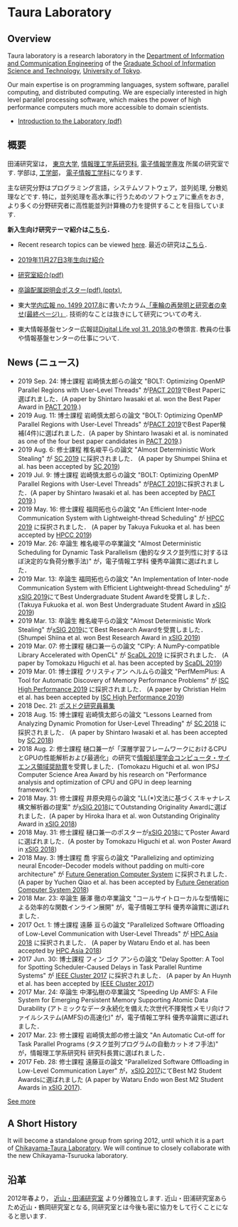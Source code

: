 # Taura Laboratory

## Overview

Taura laboratory is a research laboratory in the [Department of Information
and Communication
Engineering](http://www.i.u-tokyo.ac.jp/edu/course/ice/index_e.shtml) of the
[Graduate School of Information Science and
Technology](http://www.i.u-tokyo.ac.jp/index_e.shtml), [University of
Tokyo](http://www.u-tokyo.ac.jp/index_e.html).

Our main expertise is on programming languages, system software, parallel
computing, and distributed computing. We are especially interested in high
level parallel processing software, which makes the power of high performance
computers much more accessible to domain scientists.

  * [Introduction to the Laboratory (pdf)](http://www.eidos.ic.i.u-tokyo.ac.jp/labdocs/intros/2012/m_intro/taura_lab_2012e.pdf)

## 概要

田浦研究室は， [東京大学](http://www.u-tokyo.ac.jp/),
[情報理工学系研究科](http://www.i.u-tokyo.ac.jp/),
[電子情報学専攻](http://www.i.u-tokyo.ac.jp/edu/course/ice/index.shtml) 所属の研究室です.
学部は, [工学部](http://www.t.u-tokyo.ac.jp/)，
[電子情報工学科](http://www.ee.t.u-tokyo.ac.jp/j/)になります.

主な研究分野はプログラミング言語，システムソフトウェア，並列処理, 分散処理などです. 特に，並列処理を高水準に行うためのソフトウェアに重点をおき,
より多くの分野研究者に高性能並列計算機の力を提供することを目指しています.

**新入生向け研究テーマ紹介は[こちら](新4年生向紹介文.md)．**

  * Recent research topics can be viewed [here](research.md). 最近の研究は[こちら](research.md)． 

  * [2019年11月27日3年生向け紹介](紹介3年生2019.md)
  * [研究室紹介(pdf)](files/intro.pdf "研究室紹介\(pdf\)")
  * [卒論配属説明会ポスター(pdf)](files/poster.pdf "卒論配属説明会ポスター\(pdf\)"),[(pptx)](files/poster.pptx "\(pptx\)"), 
  * 東大[学内広報 no. 1499 2017.8](https://www.u-tokyo.ac.jp/ja/about/public-relations/kouhou2017.html)に書いたカラム[「車輪の再発明と研究者の幸せ(最終ページ)」](https://www.u-tokyo.ac.jp/content/400067376.pdf). 技術的なことは抜きにして研究についての考え. 
  * 東大情報基盤センター広報誌[Digital Life vol 31. 2018.9](https://www.itc.u-tokyo.ac.jp/DigitalLife/vol31/Digital%20Life%20Vol31.pdf)の巻頭言. 教員の仕事や情報基盤センターの仕事について. 

## News (ニュース)

  * 2019 Sep. 24: 博士課程 岩崎慎太郎らの論文 "BOLT: Optimizing OpenMP Parallel Regions with User-Level Threads" が[PACT 2019](http://pactconf.org/)でBest Paperに選ばれました．(A paper by Shintaro Iwasaki et al. won the Best Paper Award in [PACT 2019](http://pactconf.org/).) 
  * 2019 Aug. 11: 博士課程 岩崎慎太郎らの論文 "BOLT: Optimizing OpenMP Parallel Regions with User-Level Threads" が[PACT 2019](http://pactconf.org/)でBest Paper候補(4件)に選ばれました．(A paper by Shintaro Iwasaki et al. is nominated as one of the four best paper candidates in [PACT 2019](http://pactconf.org/).) 
  * 2019 Aug. 6: 修士課程 椎名峻平らの論文 "Almost Deterministic Work Stealing" が [SC 2019](https://sc19.supercomputing.org/) に採択されました． (A paper by Shumpei Shiina et al. has been accepted by [SC 2019](https://sc19.supercomputing.org/)) 
  * 2019 Jul. 9: 博士課程 岩崎慎太郎らの論文 "BOLT: Optimizing OpenMP Parallel Regions with User-Level Threads" が[PACT 2019](http://pactconf.org/)に採択されました．(A paper by Shintaro Iwasaki et al. has been accepted by [PACT 2019](http://pactconf.org/).) 
  * 2019 May. 16: 修士課程 福岡拓也らの論文 "An Efficient Inter-node Communication System with Lightweight-thread Scheduling" が [HPCC 2019](http://csee.hnu.edu.cn/hpcc2019/) に採択されました． (A paper by Takuya Fukuoka et al. has been accepted by [HPCC 2019](http://csee.hnu.edu.cn/hpcc2019/)) 
  * 2019 Mar. 26: 卒論生 椎名峻平の卒業論文 "Almost Deterministic Scheduling for Dynamic Task Parallelism (動的なタスク並列性に対するほぼ決定的な負荷分散手法)" が，電子情報工学科 優秀卒論賞に選ばれました． 
  * 2019 Mar. 13: 卒論生 福岡拓也らの論文 "An Implementation of Inter-node Communication System with Efficient Lightweight-thread Scheduling" が[xSIG 2019](http://xsig.hpcc.jp/2019/)にてBest Undergraduate Student Awardを受賞しました． (Takuya Fukuoka et al. won Best Undergraduate Student Award in [xSIG 2019](http://xsig.hpcc.jp/2019/)) 
  * 2019 Mar. 13: 卒論生 椎名峻平らの論文 "Almost Deterministic Work Stealing" が[xSIG 2019](http://xsig.hpcc.jp/2019/)にてBest Research Awardを受賞しました． (Shumpei Shiina et al. won Best Research Award in [xSIG 2019](http://xsig.hpcc.jp/2019/)) 
  * 2019 Mar. 07: 修士課程 樋口兼一らの論文 "ClPy: A NumPy-compatible Library Accelerated with OpenCL" が [ScaDL 2019](https://sites.google.com/site/scadlworkshop/) に採択されました． (A paper by Tomokazu Higuchi et al. has been accepted by [ScaDL 2019](https://sites.google.com/site/scadlworkshop/)) 
  * 2019 Mar. 01: 博士課程 クリスティアン ヘルムらの論文 "PerfMemPlus: A Tool for Automatic Discovery of Memory Performance Problems" が [ISC High Performance 2019](https://www.isc-hpc.com/) に採択されました． (A paper by Christian Helm et al. has been accepted by [ISC High Performance 2019](https://www.isc-hpc.com/)) 
  * 2018 Dec. 21: [ポスドク研究員募集](posdoc_nedo_2018.md)
  * 2018 Aug. 15: 博士課程 岩崎慎太郎らの論文 "Lessons Learned from Analyzing Dynamic Promotion for User-Level Threading" が [SC 2018](https://sc18.supercomputing.org/) に採択されました． (A paper by Shintaro Iwasaki et al. has been accepted by [SC 2018](https://sc18.supercomputing.org/)) 
  * 2018 Aug. 2: 修士課程 樋口兼一が「深層学習フレームワークにおけるCPUとGPUの性能解析および最適化」の研究で[情報処理学会コンピュータ・サイエンス領域奨励賞](https://www.ipsj.or.jp/award/cs-award-2018.html)を受賞しました．(Tomokazu Higuchi et al. won IPSJ Computer Science Area Award by his research on "Performance analysis and optimization of CPU and GPU in deep learning framework.") 
  * 2018 May. 31: 修士課程 井原央翔らの論文 "LL(*)文法に基づくスキャナレス構文解析器の提案" が[xSIG 2018](http://xsig.hpcc.jp/2018/)にてOutstanding Originality Awardに選ばれました．(A paper by Hiroka Ihara et al. won Outstanding Originality Award in [xSIG 2018](http://xsig.hpcc.jp/2018/)) 
  * 2018 May. 31: 修士課程 樋口兼一のポスターが[xSIG 2018](http://xsig.hpcc.jp/2018/)にてPoster Awardに選ばれました．(A poster by Tomokazu Higuchi et al. won Poster Award in [xSIG 2018](http://xsig.hpcc.jp/2018/)) 
  * 2018 May. 3: 博士課程 喬 宇宸らの論文 "Parallelizing and optimizing neural Encoder–Decoder models without padding on multi-core architecture" が [Future Generation Computer System](https://www.sciencedirect.com/science/article/pii/S0167739X17318150) に採択されました． (A paper by Yuchen Qiao et al. has been accepted by [Future Generation Computer System 2018](https://www.sciencedirect.com/science/article/pii/S0167739X17318150)) 
  * 2018 Mar. 23: 卒論生 藤澤 徹の卒業論文 "コールサイトローカルな型情報による効率的な関数インライン展開" が，電子情報工学科 優秀卒論賞に選ばれました． 
  * 2017 Oct. 1: 博士課程 遠藤 亘らの論文 "Parallelized Software Offloading of Low-Level Communication with User-Level Threads" が [HPC Asia 2018](http://sighpc.ipsj.or.jp/HPCAsia2018/) に採択されました． (A paper by Wataru Endo et al. has been accepted by [HPC Asia 2018](http://sighpc.ipsj.or.jp/HPCAsia2018/)) 
  * 2017 Jun. 30: 博士課程 フィン ゴク アンらの論文 "Delay Spotter: A Tool for Spotting Scheduler-Caused Delays in Task Parallel Runtime Systems" が [IEEE Cluster 2017](https://cluster17.github.io/) に採択されました． (A paper by An Huynh et al. has been accepted by [IEEE Cluster 2017](https://cluster17.github.io/)) 
  * 2017 Mar. 24: 卒論生 中澤弘樹の卒業論文 "Speeding Up AMFS: A File System for Emerging Persistent Memory Supporting Atomic Data Durability (アトミックなデータ永続化を備えた次世代不揮発性メモリ向けファイルシステム(AMFS)の高速化)" が，電子情報工学科 優秀卒論賞に選ばれました． 
  * 2017 Mar. 23: 修士課程 岩崎慎太郎の修士論文 "An Automatic Cut-off for Task Parallel Programs (タスク並列プログラムの自動カットオフ手法)" が，情報理工学系研究科 研究科長賞に選ばれました． 
  * 2017 Feb. 28: 修士課程 遠藤亘の論文 "Parallelized Software Offloading in Low-Level Communication Layer" が，[xSIG 2017](http://xsig.hpcc.jp/)にてBest M2 Student Awardsに選ばれました (A paper by Wataru Endo won Best M2 Student Awards in [xSIG 2017](http://xsig.hpcc.jp/en/)). 

[See more](news.md)

## A Short History

It will become a standalone group from spring 2012, until which it is a part
of [Chikayama-Taura Laboratory](http://www.logos.ic.i.u-tokyo.ac.jp/wiki-en/).
We will continue to closely collaborate with the new Chikayama-Tsuruoka
laboratory.

## 沿革

2012年春より， [近山・田浦研究室](http://www.logos.ic.i.u-tokyo.ac.jp/wiki-ja/) より分離独立します.
近山・田浦研究室あらため近山・鶴岡研究室となる, 同研究室とは今後も密に協力をして行くことになると思います.

